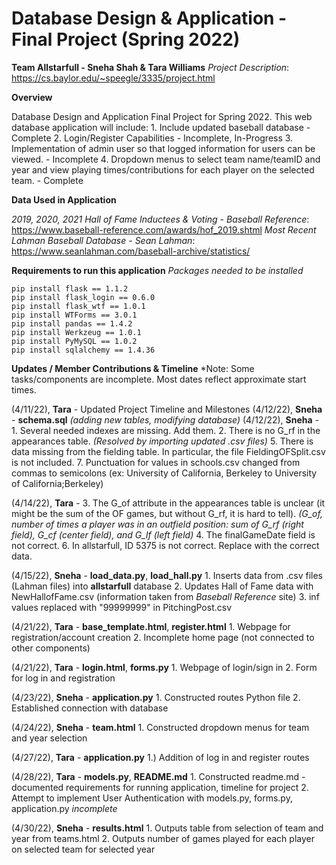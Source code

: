 
# Database Design & Application - Final Project (Spring 2022)

**Team Allstarfull - Sneha Shah & Tara Williams**
*Project Description*: https://cs.baylor.edu/~speegle/3335/project.html

**Overview**

Database Design and Application Final Project for Spring 2022. This web database application will include:
    1. Include updated baseball database - Complete
    2. Login/Register Capabilities - Incomplete, In-Progress
    3. Implementation of admin user so that logged information for users can be viewed. - Incomplete
    4. Dropdown menus to select team name/teamID and year and view playing times/contributions for each player on the selected team. - Complete
    
 
**Data Used in Application** 

*2019, 2020, 2021 Hall of Fame Inductees & Voting - Baseball Reference*: https://www.baseball-reference.com/awards/hof_2019.shtml
*Most Recent Lahman Baseball Database - Sean Lahman*: https://www.seanlahman.com/baseball-archive/statistics/

 

**Requirements to run this application**
*Packages needed to be installed*

```
pip install flask == 1.1.2
pip install flask_login == 0.6.0
pip install flask_wtf == 1.0.1
pip install WTForms == 3.0.1
pip install pandas == 1.4.2
pip install Werkzeug == 1.0.1
pip install PyMySQL == 1.0.2
pip install sqlalchemy == 1.4.36

```
    
       
**Updates / Member Contributions & Timeline**
*Note: Some tasks/components are incomplete. Most dates reflect approximate start times.

(4/11/22), **Tara** - Updated Project Timeline and Milestones
(4/12/22), **Sneha** - **schema.sql** *(adding new tables, modifying database)*
(4/12/22), **Sneha** -
    1. Several needed indexes are missing. Add them.
    2. There is no G_rf in the appearances table. *(Resolved by importing updated .csv files)*
    5. There is data missing from the fielding table. In particular, the file FieldingOFSplit.csv is not included.
    7. Punctuation for values in schools.csv changed from commas to semicolons (ex: University of California, Berkeley to University of California;Berkeley)
    
(4/14/22), **Tara** - 
    3. The G_of attribute in the appearances table is unclear (it might be the sum of the OF games, but without G_rf, it is hard to tell). *(G_of, number of times a player was in an outfield position: sum of G_rf (right field), G_cf (center field), and G_lf (left field)*
    4. The finalGameDate field is not correct.
    6. In allstarfull, ID 5375 is not correct. Replace with the correct data.    

(4/15/22), **Sneha** - **load_data.py**, **load_hall.py**
    1. Inserts data from .csv files (Lahman files) into **allstarfull** database
    2. Updates Hall of Fame data with NewHallofFame.csv (information taken from *Baseball Reference* site)
    3. inf values replaced with "99999999" in PitchingPost.csv
    
(4/21/22), **Tara** - **base_template.html**, **register.html** 
    1. Webpage for registration/account creation
    2. Incomplete home page (not connected to other components)
    
(4/21/22), **Tara** - **login.html**, **forms.py** 
    1. Webpage of login/sign in 
    2. Form for log in and registration
    
(4/23/22), **Sneha** - **application.py** 
    1. Constructed routes Python file
    2. Established connection with database
    
(4/24/22), **Sneha** - **team.html**
    1. Constructed dropdown menus for team and year selection

(4/27/22), **Tara** - **application.py**
    1.) Addition of log in and register routes
    
(4/28/22), **Tara** - **models.py**, **README.md** 
    1. Constructed readme.md - documented requirements for running application, timeline for project
    2. Attempt to implement User Authentication with models.py, forms.py, application.py *incomplete*
    
(4/30/22), **Sneha** - **results.html**
    1. Outputs table from selection of team and year from teams.html
    2. Outputs number of games played for each player on selected team for selected year



